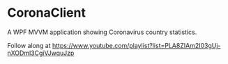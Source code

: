 # CoronaClient
A WPF MVVM application showing Coronavirus country statistics.

Follow along at https://www.youtube.com/playlist?list=PLA8ZIAm2I03gUj-nXODml3CgiVJwquJzp
